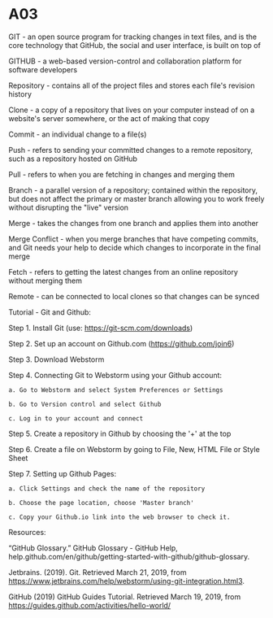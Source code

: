 # A03
GIT - an open source program for tracking changes in text files, and is the core technology that GitHub, the social and user interface, is built on top of

GITHUB - a web-based version-control and collaboration platform for software developers

Repository - contains all of the project files and stores each file's revision history

Clone - a copy of a repository that lives on your computer instead of on a website's server somewhere, or the act of making that copy

Commit - an individual change to a file(s)

Push - refers to sending your committed changes to a remote repository, such as a repository hosted on GitHub

Pull - refers to when you are fetching in changes and merging them

Branch - a parallel version of a repository; contained within the repository, but does not affect the primary or master branch allowing you to work freely without disrupting the "live" version

Merge - takes the changes from one branch and applies them into another

Merge Conflict - when you merge branches that have competing commits, and Git needs your help to decide which changes to incorporate in the final merge

Fetch - refers to getting the latest changes from an online repository without merging them

Remote - can be connected to local clones so that changes can be synced

Tutorial - Git and Github:


Step 1. Install Git (use: https://git-scm.com/downloads)

Step 2. Set up an account on Github.com (https://github.com/join6)

Step 3. Download Webstorm

Step 4. Connecting Git to Webstorm using your Github account:
   
    a. Go to Webstorm and select System Preferences or Settings
    
    b. Go to Version control and select Github
    
    c. Log in to your account and connect

Step 5. Create a repository in Github by choosing the '+' at the top

Step 6. Create a file on Webstorm by going to File, New, HTML File or Style Sheet

Step 7. Setting up Github Pages:
    
    a. Click Settings and check the name of the repository
    
    b. Choose the page location, choose 'Master branch'
    
    c. Copy your Github.io link into the web browser to check it.

Resources:

“GitHub Glossary.” GitHub Glossary - GitHub Help, help.github.com/en/github/getting-started-with-github/github-glossary.

Jetbrains. (2019). Git. Retrieved March 21, 2019, from https://www.jetbrains.com/help/webstorm/using-git-integration.html3.

GitHub (2019) GitHub Guides Tutorial. Retrieved March 19, 2019, from https://guides.github.com/activities/hello-world/
